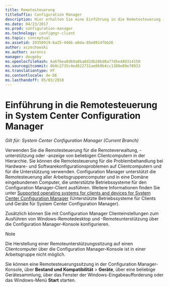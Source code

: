 ```yaml
---
title: Remotesteuerung
titleSuffix: Configuration Manager
description: Hier erhalten Sie eine Einführung in die Remotesteuerung in System Center Configuration Manager.
ms.date: 04/23/2017
ms.prod: configuration-manager
ms.technology: configmgr-client
ms.topic: conceptual
ms.assetid: 29350919-6a25-446b-a0da-05e8914fbb26
author: aczechowski
ms.author: aaroncz
manager: dougeby
ms.openlocfilehash: 6a6f6ea0d68a8ba8d2db20bd8a77d5e480314150
ms.sourcegitcommit: 0b0c2735c4ed822731ae069b4cc1380e89e78933
ms.translationtype: HT
ms.contentlocale: de-DE
ms.lasthandoff: 05/03/2018
---
```

# <a name="introduction-to-remote-control-in-system-center-configuration-manager"></a>Einführung in die Remotesteuerung in System Center Configuration Manager

*Gilt für: System Center Configuration Manager (Current Branch)*

Verwenden Sie die Remotesteuerung für die Remoteverwaltung, -unterstützung oder -anzeige von beliebigen Clientcomputern in der Hierarchie. Sie können die Remotesteuerung für die Problembehandlung bei Hardware- und Softwarekonfigurationsproblemen auf Clientcomputern und für die Unterstützung verwenden. Configuration Manager unterstützt die Remotesteuerung aller Arbeitsgruppencomputer und in eine Domäne eingebundenen Computer, die unterstützte Betriebssysteme für den Configuration Manager-Client ausführen. Weitere Informationen finden Sie unter [Supported operating systems for clients and devices for System Center Configuration Manager](../../../../core/plan-design/configs/supported-operating-systems-for-clients-and-devices.md) (Unterstützte Betriebssysteme für Clients und Geräte für System Center Configuration Manager).

Zusätzlich können Sie mit Configuration Manager Clienteinstellungen zum Ausführen von Windows-Remotedesktop und -Remoteunterstützung über die Configuration Manager-Konsole konfigurieren.  

> [!NOTE]  
>  Die Herstellung einer Remoteunterstützungssitzung auf einen Clientcomputer über die Configuration Manager-Konsole ist in einer Arbeitsgruppe nicht möglich. 

 Sie können eine Remotesteuerungssitzung in der Configuration Manager-Konsole, über **Bestand und Kompatibilität** > **Geräte**, über eine beliebige Gerätesammlung, über das Fenster der Windows-Eingabeaufforderung oder das Windows-Menü **Start** starten.  
